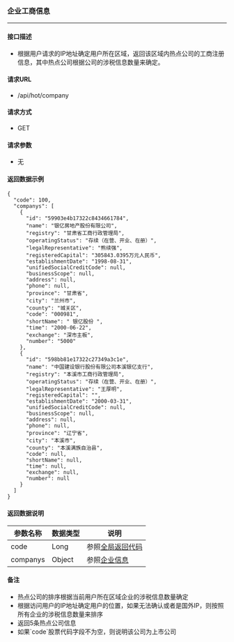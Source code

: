 ### 企业工商信息
---

#### 接口描述

* 根据用户请求的IP地址确定用户所在区域，返回该区域内热点公司的工商注册信息，其中热点公司根据公司的涉税信息数量来确定。

#### 请求URL

* /api/hot/company

#### 请求方式

* GET

#### 请求参数

* 无

#### 返回数据示例

```
{
  "code": 100,
  "companys": [
    {
      "id": "59903e4b17322c8434661784",
      "name": "银亿房地产股份有限公司",
      "registry": "甘肃省工商行政管理局",
      "operatingStatus": "存续（在营、开业、在册）",
      "legalRepresentative": "熊续强",
      "registeredCapital": "305843.0395万元人民币",
      "establishmentDate": "1998-08-31",
      "unifiedSocialCreditCode": null,
      "businessScope": null,
      "address": null,
      "phone": null,
      "province": "甘肃省",
      "city": "兰州市",
      "county": "城关区",
      "code": "000981",
      "shortName": " 银亿股份 ",
      "time": "2000-06-22",
      "exchange": "深市主板",
      "number": "5000"
    },
    {
      "id": "598bb81e17322c27349a3c1e",
      "name": "中国建设银行股份有限公司本溪银亿支行",
      "registry": "本溪市工商行政管理局",
      "operatingStatus": "存续（在营、开业、在册）",
      "legalRepresentative": "王厚明",
      "registeredCapital": "",
      "establishmentDate": "2000-03-31",
      "unifiedSocialCreditCode": null,
      "businessScope": null,
      "address": null,
      "phone": null,
      "province": "辽宁省",
      "city": "本溪市",
      "county": "本溪满族自治县",
      "code": null,
      "shortName": null,
      "time": null,
      "exchange": null,
      "number": null
    }
  ]
}
```

#### 返回数据说明

| 参数名称 | 数据类型 | 说明 |
| --- | --- | --- |
| code | Long | 参照[全局返回代码](/数据词典.md) |
| companys | Object | 参照[企业信息](/shu-ju-ci-dian/qi-ye-xin-xi.md) |

#### 备注

* 热点公司的排序根据当前用户所在区域企业的涉税信息数量确定
* 根据访问用户的IP地址确定用户的位置，如果无法确认或者是国外IP，则按照所有企业的涉税信息数量来排序
* 返回5条热点公司信息
* 如果\`code\`股票代码字段不为空，则说明该公司为上市公司



